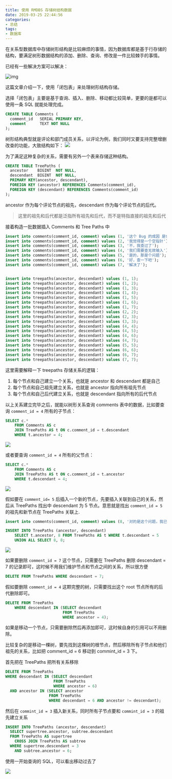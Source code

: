 ```yaml
---
title: 使用 RMDBS 存储树结构数据
date: 2019-03-25 22:44:56
categories: 
- 总结
tags:
- 数据库
---
```


在关系型数据库中存储树形结构是比较麻烦的事情，因为数据库都是基于行存储的结构，要满足树形数据结构的添加、删除、查询、修改是一件比较棘手的事情。

<!--more-->

已经有一些解决方案可以解决：

![img](http://www.ituring.com.cn/figures/2012/SQL%20Antipatterns/06.d3z.05.jpg)

这篇文章介绍一下，使用「闭包表」来处理树形结构存储。

选择「闭包表」主要是基于查询、插入、删除、移动都比较简单，更要的是都可以使用一条 SQL 就能处理完成。

```sql
CREATE TABLE Comments (
  comment_id   SERIAL PRIMARY KEY,
  comment      TEXT NOT NULL
);
```

树形结构典型就是评论和部门成员关系，以评论为例，我们同时又要支持完整增删改查的功能，大致结构如下：
![](https://static.zhengxiaowai.cc/2019-03-24-135302.jpg)

为了满足这种复杂的关系，需要有另外一个表来存储这种结构。

```sql
CREATE TABLE TreePaths (
  ancestor    BIGINT  NOT NULL,
  descendant  BIGINT  NOT NULL,
  PRIMARY KEY(ancestor, descendant),
  FOREIGN KEY (ancestor) REFERENCES Comments(comment_id),
  FOREIGN KEY (descendant) REFERENCES Comments(comment_id)
);
```

ancestor 作为每个评论节点的祖先，descendant 作为每个评论节点的后代。

> 这里的祖先和后代都是泛指所有祖先和后代，而不是特指直接的祖先和后代

接着构造一批数据插入 Comments 和 Tree Paths 中

```sql
insert into comments(comment_id, comment) values (1, '这个 Bug 的成因 是什么');
insert into comments(comment_id, comment) values (2, '我觉得是一个空指针');
insert into comments(comment_id, comment) values (3, '不，我查过了');
insert into comments(comment_id, comment) values (4, '我们需要查无效输入');
insert into comments(comment_id, comment) values (5, '是的，那是个问题');
insert into comments(comment_id, comment) values (6, '好，查一下吧');
insert into comments(comment_id, comment) values (7, '解决了');


insert into treepaths(ancestor, descendant) values (1, 1);
insert into treepaths(ancestor, descendant) values (1, 2);
insert into treepaths(ancestor, descendant) values (1, 3);
insert into treepaths(ancestor, descendant) values (1, 4);
insert into treepaths(ancestor, descendant) values (1, 5);
insert into treepaths(ancestor, descendant) values (1, 6);
insert into treepaths(ancestor, descendant) values (1, 7);
insert into treepaths(ancestor, descendant) values (2, 2);
insert into treepaths(ancestor, descendant) values (2, 3);
insert into treepaths(ancestor, descendant) values (3, 3);
insert into treepaths(ancestor, descendant) values (4, 4);
insert into treepaths(ancestor, descendant) values (4, 5);
insert into treepaths(ancestor, descendant) values (4, 6);
insert into treepaths(ancestor, descendant) values (4, 7);
insert into treepaths(ancestor, descendant) values (5, 5);
insert into treepaths(ancestor, descendant) values (6, 6);
insert into treepaths(ancestor, descendant) values (6, 7);
insert into treepaths(ancestor, descendant) values (7, 7);
```

这里需要解释一下 treepaths 存储关系的逻辑：

1. 每个节点和自己建立一个关系，也就是 ancestor 和 descendant 都是自己
2. 每个节点和自己祖先建立关系，也就是 ancestor 指向所有祖先节点
3. 每个节点和自己后代建立关系，也就是 descendant 指向所有的后代节点

以上关系建立完毕之后，就能以树形关系查询 comments 表中的数据，比如要查询 `comment_id = 4` 所有的子节点：

```sql
SELECT c.* 
	FROM Comments AS c 
	JOIN TreePaths AS t ON c.comment_id = t.descendant 
	WHERE t.ancestor = 4;
```

![](https://static.zhengxiaowai.cc/2019-03-24-151711.png)

或者要查询 `comment_id = 4` 所有的父节点：

```sql
SELECT c.*
	FROM Comments AS c
  	JOIN TreePaths AS t ON c.comment_id = t.ancestor
	WHERE t.descendant = 4;
```

![](https://static.zhengxiaowai.cc/2019-03-24-151815.png)

假如要在 `comment_id= 5` 后插入一个新的节点，先要插入关联到自己的关系，然后从 TreePaths 找出中 descendant 为 5 节点。意思就是找出 `comment_id = 5` 的祖先和新节点在 TreePaths 关联上.

```sql
insert into comments(comment_id, comment) values (8, '对的是这个问题，我已经修复了');

INSERT INTO TreePaths (ancestor, descendant)
	SELECT t.ancestor, 8 FROM TreePaths AS t WHERE t.descendant = 5
 	UNION ALL SELECT 8, 8;
```

![](https://static.zhengxiaowai.cc/2019-03-24-152932.png)

如果要删除 `comment_id = 7` 这个节点，只需要在 TreePaths 删除 descendant = 7 的记录即可，这时候不用我们维护节点和节点之间的关系，所以很方便

```sql
DELETE FROM TreePaths WHERE descendant = 7;
```

假如要删除 `comment_id = 4` 这颗完整的树，只需要找出这个 root 节点所有的后代删除即可。

```sql
DELETE FROM TreePaths
    WHERE descendant IN (SELECT descendant
                         FROM TreePaths
                         WHERE ancestor = 4);
```

如果是移动一个节点，只需要删除然后再添加即可，这时候自身的引用可以不用删除。

比较复杂的是移动一棵树，要先找到这棵树的根节点，然后移除所有子节点和他们祖先的关系，比如把 comment_id = 6 移动到 commint_id = 3 下。

首先把在 TreePaths 把所有关系移除

```sql
DELETE FROM TreePaths
WHERE descendant IN (SELECT descendant
                     FROM TreePaths
                     WHERE ancestor = 6)
  AND ancestor IN (SELECT ancestor
                   FROM TreePaths
                   WHERE descendant = 6 AND ancestor != descendant);
```

然后在 `commint_id = 3` 插入新关系，同时所有子节点要和 `commint_id = 3` 的祖先建立关系

```sql
INSERT INTO TreePaths (ancestor, descendant)
  SELECT supertree.ancestor, subtree.descendant
  FROM TreePaths AS supertree
    CROSS JOIN TreePaths AS subtree
  WHERE supertree.descendant = 3
    AND subtree.ancestor = 6;
```

使用一开始查询的 SQL，可以看出移动过去了

![](https://static.zhengxiaowai.cc/2019-03-24-153505.png)
